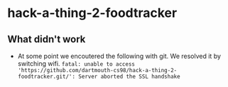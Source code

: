 # hack-a-thing-2-foodtracker

## What didn't work
- At some point we encoutered the following with git. We resolved it by switching wifi. 
```fatal: unable to access 'https://github.com/dartmouth-cs98/hack-a-thing-2-foodtracker.git/': Server aborted the SSL handshake```
